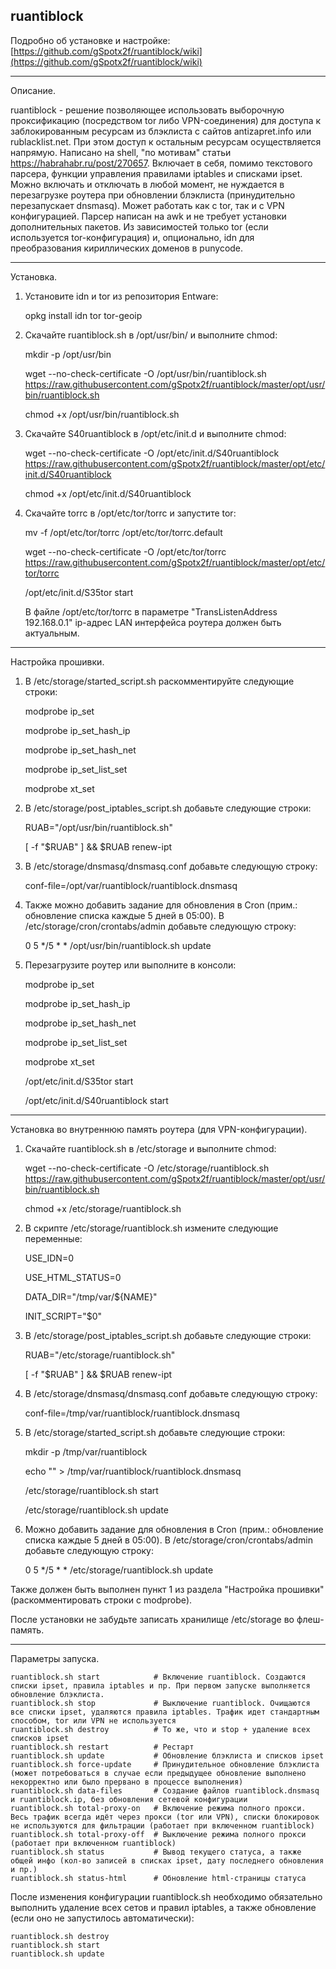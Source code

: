 ## ruantiblock




Подробно об установке и настройке: [https://github.com/gSpotx2f/ruantiblock/wiki](https://github.com/gSpotx2f/ruantiblock/wiki)

___________________


Описание.


ruantiblock - решение позволяющее использовать выборочную проксификацию (посредством tor либо VPN-соединения) для доступа к заблокированным ресурсам из блэклиста с сайтов antizapret.info или rublacklist.net. При этом доступ к остальным ресурсам осуществляется напрямую. Написано на shell, "по мотивам" статьи https://habrahabr.ru/post/270657. Включает в себя, помимо текстового парсера, функции управления правилами iptables и списками ipset. Можно включать и отключать в любой момент, не нуждается в перезагрузке роутера при обновлении блэклиста (принудительно перезапускает dnsmasq). Может работать как с tor, так и с VPN конфигурацией. Парсер написан на awk и не требует установки дополнительных пакетов. Из зависимостей только tor (если используется tor-конфигурация) и, опционально, idn для преобразования кириллических доменов в punycode.

___________________


Установка.


1. Установите idn и tor из репозитория Entware:

    opkg install idn tor tor-geoip


2. Скачайте ruantiblock.sh в /opt/usr/bin/ и выполните chmod:

    mkdir -p /opt/usr/bin

    wget --no-check-certificate -O /opt/usr/bin/ruantiblock.sh https://raw.githubusercontent.com/gSpotx2f/ruantiblock/master/opt/usr/bin/ruantiblock.sh

    chmod +x /opt/usr/bin/ruantiblock.sh


3. Скачайте S40ruantiblock в /opt/etc/init.d и выполните chmod:

    wget --no-check-certificate -O /opt/etc/init.d/S40ruantiblock https://raw.githubusercontent.com/gSpotx2f/ruantiblock/master/opt/etc/init.d/S40ruantiblock

    chmod +x /opt/etc/init.d/S40ruantiblock


4. Скачайте torrc в /opt/etc/tor/torrc и запустите tor:

    mv -f /opt/etc/tor/torrc /opt/etc/tor/torrc.default

    wget --no-check-certificate -O /opt/etc/tor/torrc https://raw.githubusercontent.com/gSpotx2f/ruantiblock/master/opt/etc/tor/torrc

    /opt/etc/init.d/S35tor start

   В файле /opt/etc/tor/torrc в параметре "TransListenAddress 192.168.0.1" ip-адрес LAN интерфейса роутера должен быть актуальным.

___________________


Настройка прошивки.


1. В /etc/storage/started_script.sh раскомментируйте следующие строки:

    modprobe ip_set

    modprobe ip_set_hash_ip

    modprobe ip_set_hash_net

    modprobe ip_set_list_set

    modprobe xt_set


2. В /etc/storage/post_iptables_script.sh добавьте следующие строки:

    RUAB="/opt/usr/bin/ruantiblock.sh"

    [ -f "$RUAB" ] && $RUAB renew-ipt


3. В /etc/storage/dnsmasq/dnsmasq.conf добавьте следующую строку:

    conf-file=/opt/var/ruantiblock/ruantiblock.dnsmasq


4. Также можно добавить задание для обновления в Cron (прим.: обновление списка каждые 5 дней в 05:00). В /etc/storage/cron/crontabs/admin добавьте следующую строку:

    0 5 */5 * * /opt/usr/bin/ruantiblock.sh update


5. Перезагрузите роутер или выполните в консоли:

    modprobe ip_set

    modprobe ip_set_hash_ip

    modprobe ip_set_hash_net

    modprobe ip_set_list_set

    modprobe xt_set

    /opt/etc/init.d/S35tor start

    /opt/etc/init.d/S40ruantiblock start

___________________


Установка во внутреннюю память роутера (для VPN-конфигурации).


1. Скачайте ruantiblock.sh в /etc/storage и выполните chmod:

    wget --no-check-certificate -O /etc/storage/ruantiblock.sh https://raw.githubusercontent.com/gSpotx2f/ruantiblock/master/opt/usr/bin/ruantiblock.sh

    chmod +x /etc/storage/ruantiblock.sh


2. В скрипте /etc/storage/ruantiblock.sh измените следующие переменные:

    USE_IDN=0

    USE_HTML_STATUS=0

    DATA_DIR="/tmp/var/${NAME}"

    INIT_SCRIPT="$0"


3. В /etc/storage/post_iptables_script.sh добавьте следующие строки:

    RUAB="/etc/storage/ruantiblock.sh"

    [ -f "$RUAB" ] && $RUAB renew-ipt


4. В /etc/storage/dnsmasq/dnsmasq.conf добавьте следующую строку:

    conf-file=/tmp/var/ruantiblock/ruantiblock.dnsmasq


5. В /etc/storage/started_script.sh добавьте следующие строки:

    mkdir -p /tmp/var/ruantiblock

    echo "" > /tmp/var/ruantiblock/ruantiblock.dnsmasq

    /etc/storage/ruantiblock.sh start

    /etc/storage/ruantiblock.sh update


6. Можно добавить задание для обновления в Cron (прим.: обновление списка каждые 5 дней в 05:00). В /etc/storage/cron/crontabs/admin добавьте следующую строку:

    0 5 */5 * * /etc/storage/ruantiblock.sh update


Также должен быть выполнен пункт 1 из раздела "Настройка прошивки" (раскомментировать строки с modprobe).

После установки не забудьте записать хранилище /etc/storage во флеш-память.

___________________


Параметры запуска.


    ruantiblock.sh start            # Включение ruantiblock. Создаются списки ipset, правила iptables и пр. При первом запуске выполняется обновление блэклиста.
    ruantiblock.sh stop             # Выключение ruantiblock. Очищаются все списки ipset, удаляются правила iptables. Трафик идет стандартным способом, tor или VPN не используется
    ruantiblock.sh destroy          # То же, что и stop + удаление всех списков ipset
    ruantiblock.sh restart          # Рестарт
    ruantiblock.sh update           # Обновление блэклиста и списков ipset
    ruantiblock.sh force-update     # Принудительное обновление блэклиста (может потребоваться в случае если предыдущее обновление выполнено некорректно или было прервано в процессе выполнения)
    ruantiblock.sh data-files       # Создание файлов ruantiblock.dnsmasq и ruantiblock.ip, без обновления сетевой конфигурации
    ruantiblock.sh total-proxy-on   # Включение режима полного прокси. Весь трафик всегда идёт через прокси (tor или VPN), списки блокировок не используются для фильтрации (работает при включенном ruantiblock)
    ruantiblock.sh total-proxy-off  # Выключение режима полного прокси (работает при включенном ruantiblock)
    ruantiblock.sh status           # Вывод текущего статуса, а также общей инфо (кол-во записей в списках ipset, дату последнего обновления и пр.)
    ruantiblock.sh status-html      # Обновление html-страницы статуса


После изменения конфигурации ruantiblock.sh необходимо обязательно выполнить удаление всех сетов и правил iptables, а также обновление (если оно не запустилось автоматически):

    ruantiblock.sh destroy
    ruantiblock.sh start
    ruantiblock.sh update
